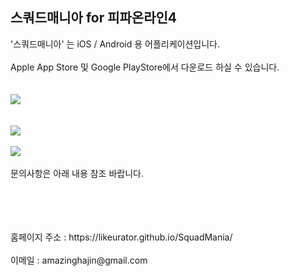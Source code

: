 ## 스쿼드매니아 for 피파온라인4

'스쿼드매니아' 는 iOS / Android 용 어플리케이션입니다. 
<br>
<br>
Apple App Store 및 Google PlayStore에서 다운로드 하실 수 있습니다. 
<br>
<br>
<br>
<a href= "https://likeurator.github.io/SquadMania/"><img src="screen.png" /></a>
<br>
<br>
<br>
<a href= "https://apps.apple.com/kr/app/%EC%8A%A4%EC%BF%BC%EB%93%9C%EB%A7%A4%EB%8B%88%EC%95%84/id1531506476"><img src="downlodApp.jpg" /></a>
<br>
<br>
<a href= "https://play.google.com/store/apps/details?id=com.fleaplay.squad.flutter"><img src="androidDownloadApp.png" /></a>
<br>
<br>
문의사항은 아래 내용 참조 바랍니다. 

<br>
<br>
<br>
<br>
홈페이지 주소 : https://likeurator.github.io/SquadMania/
<br>
<br>
이메일 : amazinghajin@gmail.com
<br>
<br>


